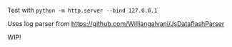 Test with `python -m http.server --bind 127.0.0.1`

Uses log parser from https://github.com/Williangalvani/JsDataflashParser

WIP!

